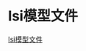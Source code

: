 # lsi模型文件
[lsi模型文件](https://github.com/zhangfazhan/text_similarity/tree/master/lsi_similarity/model)